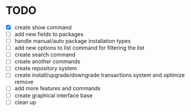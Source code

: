 
# TODO

- [x] create show command
- [ ] add new fields to packages
- [ ] handle manual/auto package installation types
- [ ] add new options to list command for filtering the list
- [ ] create search command
- [ ] create another commands
- [ ] create repository system
- [ ] create install/upgrade/downgrade transactions system and optimize remove
- [ ] add more features and commands
- [ ] create graphical interface base
- [ ] clean up
